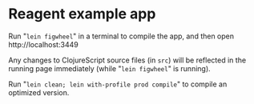 # Reagent example app

Run "`lein figwheel`" in a terminal to compile the app, and then open http://localhost:3449

Any changes to ClojureScript source files (in `src`) will be reflected in the running page immediately (while "`lein figwheel`" is running).

Run "`lein clean; lein with-profile prod compile`" to compile an optimized version.
